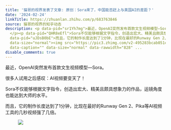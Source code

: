 ```yaml
---
title: '猫哥的视界发表了文章: 原创：Sora来了，中国能否赶上与美国AI的差距？'
date: '2024-02-24'
linkTitle: https://zhuanlan.zhihu.com/p/683763846
source: 猫哥的视界的知乎动态
description: <p data-pid="sr1Yh7mg">最近，OpenAI突然发布首款文生视频模型—Sora。</p><p data-pid="MLgnXTUC">很多人试用之后感叹：AI视频要变天了！<br>
  </p><p data-pid="QHR8eEfl">Sora不仅能够根据文字指令，创造出宏大、精美且颇具想象力的作品，运镜角度也能达到大师的水平。</p><p
  data-pid="uJDsB0bE">而且，它的制作长度达到了1分钟，比现在最好的Runway Gen 2、Pika等AI视频工具的几秒视频强了几倍。</p><figure
  data-size="normal"><img src="https://pic3.zhimg.com/v2-495283bcab051c1b61a00926b9e48266_1440w.jpg"
  data-caption="" data-size="normal" data-rawwidth="828" ...
disable_comments: true
---
```

<p data-pid="sr1Yh7mg">最近，OpenAI突然发布首款文生视频模型—Sora。</p><p data-pid="MLgnXTUC">很多人试用之后感叹：AI视频要变天了！<br> </p><p data-pid="QHR8eEfl">Sora不仅能够根据文字指令，创造出宏大、精美且颇具想象力的作品，运镜角度也能达到大师的水平。</p><p data-pid="uJDsB0bE">而且，它的制作长度达到了1分钟，比现在最好的Runway Gen 2、Pika等AI视频工具的几秒视频强了几倍。</p><figure data-size="normal"><img src="https://pic3.zhimg.com/v2-495283bcab051c1b61a00926b9e48266_1440w.jpg" data-caption="" data-size="normal" data-rawwidth="828" ...